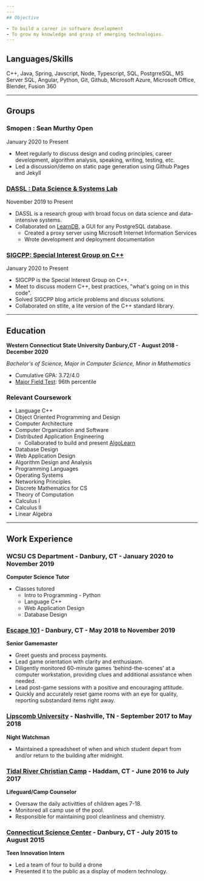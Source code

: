 ```yaml
---
---
## Objective

- To build a career in software development
- To grow my knowledge and grasp of emerging technologies.
---
```


## Languages/Skills

C++, Java, Spring, Javscript, Node, Typescript, SQL, PostgrreSQL, MS Server SQL, Angular, Python, Git, Github, Microsoft Azure, Microsoft Office, Blender, Fusion 360

---

## Groups

### Smopen : Sean Murthy Open

January 2020 to Present

- Meet regularly to discuss design and coding principles, career development, algorithm analysis, speaking, writing, testing, etc.
- Led a discussion/demo on static page generation using Github Pages and Jekyll

### [DASSL : Data Science & Systems Lab](https://dassl.github.io/)

November 2019 to Present

- DASSL is a research group with broad focus on data science and data-intensive systems.
- Collaborated on [LearnDB](https://github.com/DASSL/LearnDB), a GUI for any PostgreSQL database.
  - Created a proxy server using Microsoft Internet Information Services
  - Wrote development and deployment documentation

### [SIGCPP: Special Interest Group on C++](http://sigcpp.github.io)

January 2020 to Present

- SIGCPP is the Special Interest Group on C++.
- Meet to discuss modern C++, best practices, "what's going on in this code".
- Solved SIGCPP blog article problems and discuss solutions.
- Collaborated on stlite, a lite version of the C++ standard library.

---

## Education

**Western Connecticut State University Danbury,CT - August 2018 - December 2020**

_Bachelor's of Science, Major in Computer Science, Minor in Mathematics_

- Cumulative GPA: 3.72/4.0
- [Major Field Test](https://www.ets.org/mft/about/content/computer_science): 96th percentile

### Relevant Coursework

- Language C++
- Object Oriented Programming and Design
- Computer Architecture
- Computer Organization and Software
- Distributed Application Engineering
  - Collaborated to build and present [AlgoLearn](https://github.com/AlgoLearnWCSU/AlgoLearn)
- Database Design
- Web Application Design
- Algorithm Design and Analysis
- Programming Languages
- Operating Systems
- Networking Principles
- Discrete Mathematics for CS
- Theory of Computation
- Calculus I
- Calculus II
- Linear Algebra

---

## Work Experience

### WCSU CS Department - Danbury, CT - January 2020 to November 2019

**Computer Science Tutor**

- Classes tutored
  - Intro to Programming - Python
  - Language C++
  - Web Application Design
  - Database Design

### [**Escape 101**](https://www.esc101.com/) - Danbury, CT - May 2018 to November 2019

**Senior Gamemaster**

- Greet guests and process payments.
- Lead game orientation with clarity and enthusiasm.
- Diligently monitored 60-minute games 'behind-the-scenes' at a computer workstation, providing clues and additional assistance when needed.
- Lead post-game sessions with a positive and encouraging attitude.
- Quickly and accurately reset game rooms with an eye for quality, reporting substandard items right away.

### [**Lipscomb University**](https://www.lipscomb.edu/) - Nashville, TN - September 2017 to May 2018

**Night Watchman**

- Maintained a spreadsheet of when and which student depart from and/or return to the building after midnight.

### [**Tidal River Christian Camp**](https://www.tidalriverchristiancamp.com/) - Haddam, CT - June 2016 to July 2017

**Lifeguard/Camp Counselor**

- Oversaw the daily activitties of children ages 7-18.
- Monitored all camp use of the pool.
- Responsible for maintaining pool cleanliness and chemistry.

### [**Connecticut Science Center**](https://ctsciencecenter.org/) - Danbury, CT - July 2015 to August 2015

**Teen Innovation Intern**

- Led a team of four to build a drone
- Presented it to the public as a display of modern technology.
